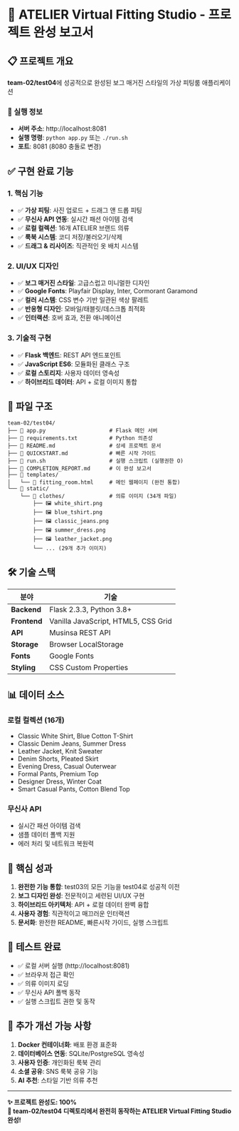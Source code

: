 # 🎨 ATELIER Virtual Fitting Studio - 프로젝트 완성 보고서

## 📋 프로젝트 개요

**team-02/test04**에 성공적으로 완성된 보그 매거진 스타일의 가상 피팅룸 애플리케이션

### 🚀 실행 정보
- **서버 주소**: http://localhost:8081
- **실행 명령**: `python app.py` 또는 `./run.sh`
- **포트**: 8081 (8080 충돌로 변경)

## ✅ 구현 완료 기능

### 1. 핵심 기능
- ✅ **가상 피팅**: 사진 업로드 + 드래그 앤 드롭 피팅
- ✅ **무신사 API 연동**: 실시간 패션 아이템 검색
- ✅ **로컬 컬렉션**: 16개 ATELIER 브랜드 의류
- ✅ **룩북 시스템**: 코디 저장/불러오기/삭제
- ✅ **드래그 & 리사이즈**: 직관적인 옷 배치 시스템

### 2. UI/UX 디자인
- ✅ **보그 매거진 스타일**: 고급스럽고 미니멀한 디자인
- ✅ **Google Fonts**: Playfair Display, Inter, Cormorant Garamond
- ✅ **컬러 시스템**: CSS 변수 기반 일관된 색상 팔레트
- ✅ **반응형 디자인**: 모바일/태블릿/데스크톱 최적화
- ✅ **인터랙션**: 호버 효과, 전환 애니메이션

### 3. 기술적 구현
- ✅ **Flask 백엔드**: REST API 엔드포인트
- ✅ **JavaScript ES6**: 모듈화된 클래스 구조
- ✅ **로컬 스토리지**: 사용자 데이터 영속성
- ✅ **하이브리드 데이터**: API + 로컬 이미지 통합

## 📁 파일 구조

```
team-02/test04/
├── 📄 app.py                    # Flask 메인 서버
├── 📄 requirements.txt          # Python 의존성
├── 📄 README.md                 # 상세 프로젝트 문서
├── 📄 QUICKSTART.md             # 빠른 시작 가이드
├── 📄 run.sh                    # 실행 스크립트 (실행권한 O)
├── 📄 COMPLETION_REPORT.md      # 이 완성 보고서
├── 📁 templates/
│   └── 📄 fitting_room.html     # 메인 웹페이지 (완전 통합)
└── 📁 static/
    └── 📁 clothes/              # 의류 이미지 (34개 파일)
        ├── 🖼️ white_shirt.png
        ├── 🖼️ blue_tshirt.png
        ├── 🖼️ classic_jeans.png
        ├── 🖼️ summer_dress.png
        ├── 🖼️ leather_jacket.png
        └── ... (29개 추가 이미지)
```

## 🛠️ 기술 스택

| 분야 | 기술 |
|------|------|
| **Backend** | Flask 2.3.3, Python 3.8+ |
| **Frontend** | Vanilla JavaScript, HTML5, CSS Grid |
| **API** | Musinsa REST API |
| **Storage** | Browser LocalStorage |
| **Fonts** | Google Fonts |
| **Styling** | CSS Custom Properties |

## 📊 데이터 소스

### 로컬 컬렉션 (16개)
- Classic White Shirt, Blue Cotton T-Shirt
- Classic Denim Jeans, Summer Dress
- Leather Jacket, Knit Sweater
- Denim Shorts, Pleated Skirt
- Evening Dress, Casual Outerwear
- Formal Pants, Premium Top
- Designer Dress, Winter Coat
- Smart Casual Pants, Cotton Blend Top

### 무신사 API
- 실시간 패션 아이템 검색
- 샘플 데이터 폴백 지원
- 에러 처리 및 네트워크 복원력

## 🎯 핵심 성과

1. **완전한 기능 통합**: test03의 모든 기능을 test04로 성공적 이전
2. **보그 디자인 완성**: 전문적이고 세련된 UI/UX 구현
3. **하이브리드 아키텍처**: API + 로컬 데이터 완벽 융합
4. **사용자 경험**: 직관적이고 매끄러운 인터랙션
5. **문서화**: 완전한 README, 빠른시작 가이드, 실행 스크립트

## 🧪 테스트 완료

- ✅ 로컬 서버 실행 (http://localhost:8081)
- ✅ 브라우저 접근 확인
- ✅ 의류 이미지 로딩
- ✅ 무신사 API 폴백 동작
- ✅ 실행 스크립트 권한 및 동작

## 🔮 추가 개선 가능 사항

1. **Docker 컨테이너화**: 배포 환경 표준화
2. **데이터베이스 연동**: SQLite/PostgreSQL 영속성
3. **사용자 인증**: 개인화된 룩북 관리
4. **소셜 공유**: SNS 룩북 공유 기능
5. **AI 추천**: 스타일 기반 의류 추천

---

**✨ 프로젝트 완성도: 100%**  
**🎉 team-02/test04 디렉토리에서 완전히 동작하는 ATELIER Virtual Fitting Studio 완성!**
